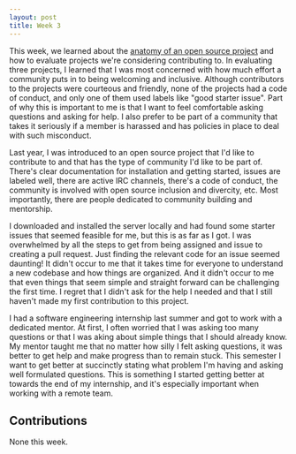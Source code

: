 ```yaml
---
layout: post
title: Week 3
---
```



This week, we learned about the [anatomy of an open source project](https://opensource.guide/how-to-contribute/#anatomy-of-an-open-source-project) and how to evaluate projects we're considering contributing to. In evaluating three projects, I learned that I was most concerned with how much effort a community puts in to being welcoming and inclusive. Although contributors to the projects were courteous and friendly, none of the projects had a code of conduct, and only one of them used labels like "good starter issue". Part of why this is important to me is that I want to feel comfortable asking questions and asking for help. I also prefer to be part of a community that takes it seriously if a member is harassed and has policies in place to deal with such misconduct. 

Last year, I was introduced to an open source project that I'd like to contribute to and that has the type of community I'd like to be part of. There's clear documentation for installation and getting started, issues are labeled well, there are active IRC channels, there's a code of conduct, the community is involved with open source inclusion and divercity, etc. Most importantly, there are people dedicated to community building and mentorship.

I downloaded and installed the server locally and had found some starter issues that seemed feasible for me, but this is as far as I got. I was overwhelmed by all the steps to get from being assigned and issue to creating a pull request. Just finding the relevant code for an issue seemed daunting! It didn't occur to me that it takes time for everyone to understand a new codebase and how things are organized. And it didn't occur to me that even things that seem simple and straight forward can be challenging the first time. I regret that I didn't ask for the help I needed and that I still haven't made my first contribution to this project.

I had a software engineering internship last summer and got to work with a dedicated mentor. At first, I often worried that I was asking too many questions or that I was aking about simple things that I should already know. My mentor taught me that no matter how silly I felt asking questions, it was better to get help and make progress than to remain stuck. This semester I want to get better at succinctly stating what problem I'm having and asking well formulated questions. This is something I started getting better at towards the end of my internship, and it's especially important when working with a remote team.

## Contributions
None this week.
